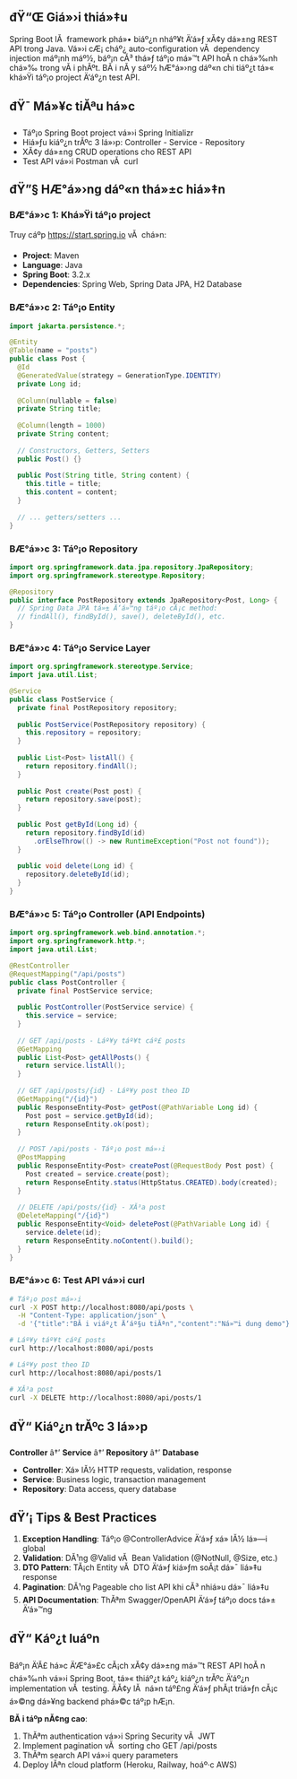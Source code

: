 ## đŸ“Œ Giá»›i thiá»‡u
Spring Boot lĂ  framework phá»• biáº¿n nháº¥t Ä‘á»ƒ xĂ¢y dá»±ng REST API trong Java. Vá»›i cÆ¡ cháº¿ auto-configuration vĂ  dependency injection máº¡nh máº½, báº¡n cĂ³ thá»ƒ táº¡o má»™t API hoĂ n chá»‰nh chá»‰ trong vĂ i phĂºt. BĂ i nĂ y sáº½ hÆ°á»›ng dáº«n chi tiáº¿t tá»« khá»Ÿi táº¡o project Ä‘áº¿n test API.

## đŸ¯ Má»¥c tiĂªu há»c
- Táº¡o Spring Boot project vá»›i Spring Initializr
- Hiá»ƒu kiáº¿n trĂºc 3 lá»›p: Controller - Service - Repository
- XĂ¢y dá»±ng CRUD operations cho REST API
- Test API vá»›i Postman vĂ  curl

## đŸ”§ HÆ°á»›ng dáº«n thá»±c hiá»‡n

### BÆ°á»›c 1: Khá»Ÿi táº¡o project
Truy cáº­p https://start.spring.io vĂ  chá»n:
- **Project**: Maven
- **Language**: Java
- **Spring Boot**: 3.2.x
- **Dependencies**: Spring Web, Spring Data JPA, H2 Database

### BÆ°á»›c 2: Táº¡o Entity

```java
import jakarta.persistence.*;

@Entity
@Table(name = "posts")
public class Post {
  @Id
  @GeneratedValue(strategy = GenerationType.IDENTITY)
  private Long id;
  
  @Column(nullable = false)
  private String title;
  
  @Column(length = 1000)
  private String content;
  
  // Constructors, Getters, Setters
  public Post() {}
  
  public Post(String title, String content) {
    this.title = title;
    this.content = content;
  }
  
  // ... getters/setters ...
}
```

### BÆ°á»›c 3: Táº¡o Repository

```java
import org.springframework.data.jpa.repository.JpaRepository;
import org.springframework.stereotype.Repository;

@Repository
public interface PostRepository extends JpaRepository<Post, Long> {
  // Spring Data JPA tá»± Ä‘á»™ng táº¡o cĂ¡c method:
  // findAll(), findById(), save(), deleteById(), etc.
}
```

### BÆ°á»›c 4: Táº¡o Service Layer

```java
import org.springframework.stereotype.Service;
import java.util.List;

@Service
public class PostService {
  private final PostRepository repository;
  
  public PostService(PostRepository repository) {
    this.repository = repository;
  }
  
  public List<Post> listAll() {
    return repository.findAll();
  }
  
  public Post create(Post post) {
    return repository.save(post);
  }
  
  public Post getById(Long id) {
    return repository.findById(id)
      .orElseThrow(() -> new RuntimeException("Post not found"));
  }
  
  public void delete(Long id) {
    repository.deleteById(id);
  }
}
```

### BÆ°á»›c 5: Táº¡o Controller (API Endpoints)

```java
import org.springframework.web.bind.annotation.*;
import org.springframework.http.*;
import java.util.List;

@RestController
@RequestMapping("/api/posts")
public class PostController {
  private final PostService service;
  
  public PostController(PostService service) {
    this.service = service;
  }
  
  // GET /api/posts - Láº¥y táº¥t cáº£ posts
  @GetMapping
  public List<Post> getAllPosts() {
    return service.listAll();
  }
  
  // GET /api/posts/{id} - Láº¥y post theo ID
  @GetMapping("/{id}")
  public ResponseEntity<Post> getPost(@PathVariable Long id) {
    Post post = service.getById(id);
    return ResponseEntity.ok(post);
  }
  
  // POST /api/posts - Táº¡o post má»›i
  @PostMapping
  public ResponseEntity<Post> createPost(@RequestBody Post post) {
    Post created = service.create(post);
    return ResponseEntity.status(HttpStatus.CREATED).body(created);
  }
  
  // DELETE /api/posts/{id} - XĂ³a post
  @DeleteMapping("/{id}")
  public ResponseEntity<Void> deletePost(@PathVariable Long id) {
    service.delete(id);
    return ResponseEntity.noContent().build();
  }
}
```

### BÆ°á»›c 6: Test API vá»›i curl

```bash
# Táº¡o post má»›i
curl -X POST http://localhost:8080/api/posts \
  -H "Content-Type: application/json" \
  -d '{"title":"BĂ i viáº¿t Ä‘áº§u tiĂªn","content":"Ná»™i dung demo"}'

# Láº¥y táº¥t cáº£ posts
curl http://localhost:8080/api/posts

# Láº¥y post theo ID
curl http://localhost:8080/api/posts/1

# XĂ³a post
curl -X DELETE http://localhost:8080/api/posts/1
```

## đŸ“ Kiáº¿n trĂºc 3 lá»›p

**Controller** â†’ **Service** â†’ **Repository** â†’ **Database**

- **Controller**: Xá»­ lĂ½ HTTP requests, validation, response
- **Service**: Business logic, transaction management
- **Repository**: Data access, query database

## đŸ’¡ Tips & Best Practices
1. **Exception Handling**: Táº¡o @ControllerAdvice Ä‘á»ƒ xá»­ lĂ½ lá»—i global
2. **Validation**: DĂ¹ng @Valid vĂ  Bean Validation (@NotNull, @Size, etc.)
3. **DTO Pattern**: TĂ¡ch Entity vĂ  DTO Ä‘á»ƒ kiá»ƒm soĂ¡t dá»¯ liá»‡u response
4. **Pagination**: DĂ¹ng Pageable cho list API khi cĂ³ nhiá»u dá»¯ liá»‡u
5. **API Documentation**: ThĂªm Swagger/OpenAPI Ä‘á»ƒ táº¡o docs tá»± Ä‘á»™ng

## đŸ“ Káº¿t luáº­n
Báº¡n Ä‘Ă£ há»c Ä‘Æ°á»£c cĂ¡ch xĂ¢y dá»±ng má»™t REST API hoĂ n chá»‰nh vá»›i Spring Boot, tá»« thiáº¿t káº¿ kiáº¿n trĂºc Ä‘áº¿n implementation vĂ  testing. ÄĂ¢y lĂ  ná»n táº£ng Ä‘á»ƒ phĂ¡t triá»ƒn cĂ¡c á»©ng dá»¥ng backend phá»©c táº¡p hÆ¡n.

**BĂ i táº­p nĂ¢ng cao**: 
1. ThĂªm authentication vá»›i Spring Security vĂ  JWT
2. Implement pagination vĂ  sorting cho GET /api/posts
3. ThĂªm search API vá»›i query parameters
4. Deploy lĂªn cloud platform (Heroku, Railway, hoáº·c AWS)